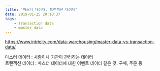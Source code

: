 ```yaml
---
title: '마스터 데이터, 트랜잭션 데이터'
date: 2019-01-25 20:10:37
tags:
    - transaction data
    - master data
---
```


<https://www.intricity.com/data-warehousing/master-data-vs-transaction-data/>  

마스터 데이터 : 사람이나 기관이 관리하는 데이터  
트랜잭션 데이터 : 마스터 데이터에 대한 이벤트 데이터 같은 것. 구매, 주문 등

<!-- more -->